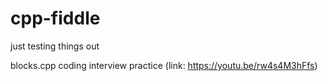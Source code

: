 # cpp-fiddle
just testing things out


blocks.cpp
coding interview practice
(link: https://youtu.be/rw4s4M3hFfs)


